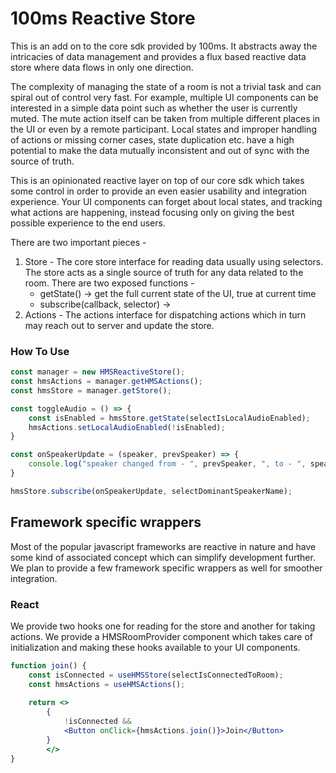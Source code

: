 # 100ms Reactive Store

This is an add on to the core sdk provided by 100ms. It abstracts away the
intricacies of data management and provides
a flux based reactive data store where data flows in only one direction.

The complexity of managing the state of a room is not a trivial task
and can spiral out of control very fast. For example, multiple UI components can be interested in a
simple data point such as whether the user is currently muted. The mute action
itself can be taken from multiple different places in the UI or even by a remote
participant. Local states and improper handling of actions or missing corner cases, 
state duplication etc. have a high potential to make the data mutually inconsistent 
and out of sync with the source of truth.

This is an opinionated reactive layer on top of our core sdk which takes some
control in order to provide an even easier usability and integration experience.
Your UI components can forget about local states, and tracking what actions are happening,
instead focusing only on giving the best possible experience to the end users.

There are two important pieces - 
1. Store - The core store interface for reading data usually using selectors. The store
   acts as a single source of truth for any data related to the room. There are two exposed
   functions - 
    * getState() -> get the full current state of the UI, true at current time
    * subscribe(callback, selector) -> 
2. Actions - The actions interface for dispatching actions which in turn may reach
    out to server and update the store.
   

### How To Use

```js
const manager = new HMSReactiveStore();
const hmsActions = manager.getHMSActions();
const hmsStore = manager.getStore();

const toggleAudio = () => {
    const isEnabled = hmsStore.getState(selectIsLocalAudioEnabled);
    hmsActions.setLocalAudioEnabled(!isEnabled);
}

const onSpeakerUpdate = (speaker, prevSpeaker) => {
    console.log("speaker changed from - ", prevSpeaker, ", to - ", speaker);
}

hmsStore.subscribe(onSpeakerUpdate, selectDominantSpeakerName);
```

## Framework specific wrappers

Most of the popular javascript frameworks are reactive in nature and have some
kind of associated concept which can simplify development further. We plan to
provide a few framework specific wrappers as well for smoother integration.

### React

We provide two hooks one for reading for the store and another for taking actions.
We provide a HMSRoomProvider component which takes care of initialization and
making these hooks available to your UI components.

```jsx
function join() {
    const isConnected = useHMSStore(selectIsConnectedToRoom);
    const hmsActions = useHMSActions();
    
    return <>
        {
            !isConnected && 
            <Button onClick={hmsActions.join()}>Join</Button>
        }
        </>
}
```
